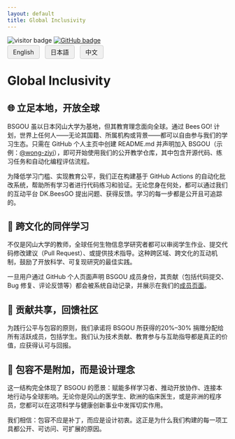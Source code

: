 ```yaml
---
layout: default
title: Global Inclusivity
---
```


<head>
  <link rel="icon" type="image/png" href="img/favicons/favicon-96x96.png" sizes="96x96" />
  <link rel="icon" type="image/svg+xml" href="img/favicons/favicon.svg" />
  <link rel="shortcut icon" href="img/favicons/favicon.ico" />
  <link rel="apple-touch-icon" sizes="180x180" href="img/favicons/apple-touch-icon.png" />
  <link rel="manifest" href="img/favicons/site.webmanifest" />
</head>

<!-- Info Row: Visitor count + GitHub profile -->
<div style="margin-top: 10px; margin-bottom: 8px;">
  <img src="https://visitor-badge.laobi.icu/badge?page_id=labonom.github.io/sources/Global_Inclusivity_CH.html" alt="visitor badge"/>
  <a href="https://github.com/LabOnoM">
    <img src="https://img.shields.io/badge/GitHub-Profile-black?logo=github" alt="GitHub badge"/>
  </a>
</div>

<!-- Language Switch Row -->
<div>
  <a href="/sources/Global_Inclusivity.html" style="padding: 6px 12px; border: 1px solid #ccc; background-color: #f0f0f0; text-decoration: none; border-radius: 4px; margin-right: 8px;">English</a>
  <a href="/sources/Global_Inclusivity_JP.html" style="padding: 6px 12px; border: 1px solid #ccc; background-color: #f0f0f0; text-decoration: none; border-radius: 4px; margin-right: 8px;">日本語</a>
  <a href="/sources/Global_Inclusivity_CH.html" style="padding: 6px 12px; border: 1px solid #ccc; background-color: #f0f0f0; text-decoration: none; border-radius: 4px;">中文</a>
</div>

# Global Inclusivity

## 🌐 立足本地，开放全球
BSGOU 虽以日本冈山大学为基地，但其教育理念面向全球。通过 Bees GO! 计划，世界上任何人——无论其国籍、所属机构或背景——都可以自由参与我们的学习生态。只需在 GitHub 个人主页中创建 README.md 并声明加入 BSGOU（示例：[@wong-ziyi](https://github.com/wong-ziyi)），即可开始使用我们的公开教学仓库，其中包含开源代码、练习任务和自动化编程评估流程。

为降低学习门槛、实现教育公平，我们正在构建基于 GitHub Actions 的自动化批改系统，帮助所有学习者进行代码练习和验证。无论您身在何处，都可以通过我们的互动平台 DK.BeesGO 提出问题、获得反馈。学习的每一步都是公开且可追踪的。

## 💬 跨文化的同伴学习
不仅是冈山大学的教师，全球任何生物信息学研究者都可以审阅学生作业、提交代码修改建议（Pull Request）、或提供技术指导。这种跨区域、跨文化的互动机制，鼓励了开放科学、可复现研究的最佳实践。

一旦用户通过 GitHub 个人页面声明 BSGOU 成员身份，其贡献（包括代码提交、Bug 修复、评论反馈等）都会被系统自动记录，并展示在我们的[成员页面](https://www.bs-gou.com/members.html)。

## 🤝 贡献共享，回馈社区
为践行公平与包容的原则，我们承诺将 BSGOU 所获得的20%–30% 捐赠分配给所有活跃成员，包括学生。我们认为技术贡献、教育参与与互助指导都是真正的价值，应获得认可与回报。

## 🚀 包容不是附加，而是设计理念
这一结构完全体现了 BSGOU 的愿景：赋能多样学习者、推动开放协作、连接本地行动与全球影响。无论你是冈山的医学生、欧洲的临床医生，或是非洲的程序员，您都可以在这项科学与健康创新事业中发挥切实作用。

我们相信：包容不应是补丁，而应是设计初衷。这正是为什么我们构建的每一项工具都公开、可访问、可扩展的原因。

